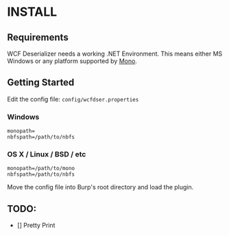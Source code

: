 # INSTALL

## Requirements

WCF Deserializer needs a working .NET Environment.  This means either MS Windows or any platform supported by [Mono](http://www.mono-project.com/docs/about-mono/supported-platforms/).

## Getting Started

Edit the config file: `config/wcfdser.properties`

### Windows

```dosini
monopath=
nbfspath=/path/to/nbfs
```

### OS X / Linux / BSD / etc

```dosini
monopath=/path/to/mono
nbfspath=/path/to/nbfs
```

Move the config file into Burp's root directory and load the plugin.

## TODO:

- [] Pretty Print
